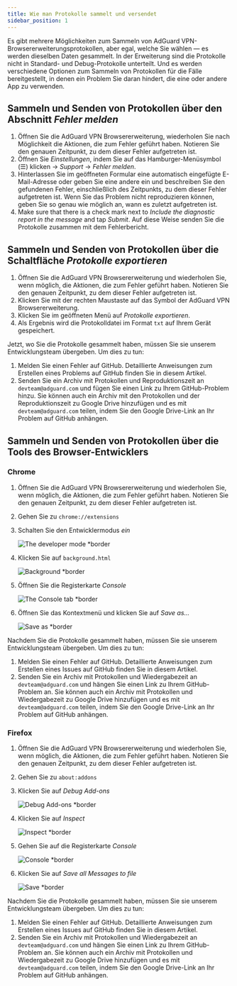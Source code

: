 ```yaml
---
title: Wie man Protokolle sammelt und versendet
sidebar_position: 1
---
```


Es gibt mehrere Möglichkeiten zum Sammeln von AdGuard VPN-Browsererweiterungsprotokollen, aber egal, welche Sie wählen — es werden dieselben Daten gesammelt. In der Erweiterung sind die Protokolle nicht in Standard- und Debug-Protokolle unterteilt. Und es werden verschiedene Optionen zum Sammeln von Protokollen für die Fälle bereitgestellt, in denen ein Problem Sie daran hindert, die eine oder andere App zu verwenden.

## Sammeln und Senden von Protokollen über den Abschnitt *Fehler melden*

1. Öffnen Sie die AdGuard VPN Browsererweiterung, wiederholen Sie nach Möglichkeit die Aktionen, die zum Fehler geführt haben. Notieren Sie den genauen Zeitpunkt, zu dem dieser Fehler aufgetreten ist.
1. Öffnen Sie *Einstellungen*, indem Sie auf das Hamburger-Menüsymbol (☰) klicken → *Support* → *Fehler melden*.
1. Hinterlassen Sie im geöffneten Formular eine automatisch eingefügte E-Mail-Adresse oder geben Sie eine andere ein und beschreiben Sie den gefundenen Fehler, einschließlich des Zeitpunkts, zu dem dieser Fehler aufgetreten ist. Wenn Sie das Problem nicht reproduzieren können, geben Sie so genau wie möglich an, wann es zuletzt aufgetreten ist.
1. Make sure that there is a check mark next to *Include the diagnostic report in the message* and tap *Submit*. Auf diese Weise senden Sie die Protokolle zusammen mit dem Fehlerbericht.

## Sammeln und Senden von Protokollen über die Schaltfläche *Protokolle exportieren*

1. Öffnen Sie die AdGuard VPN Browsererweiterung und wiederholen Sie, wenn möglich, die Aktionen, die zum Fehler geführt haben. Notieren Sie den genauen Zeitpunkt, zu dem dieser Fehler aufgetreten ist.
1. Klicken Sie mit der rechten Maustaste auf das Symbol der AdGuard VPN Browsererweiterung.
1. Klicken Sie im geöffneten Menü auf *Protokolle exportieren*.
1. Als Ergebnis wird die Protokolldatei im Format `txt` auf Ihrem Gerät gespeichert.

Jetzt, wo Sie die Protokolle gesammelt haben, müssen Sie sie unserem Entwicklungsteam übergeben. Um dies zu tun:

1. Melden Sie einen Fehler auf GitHub. Detaillierte Anweisungen zum Erstellen eines Problems auf GitHub finden Sie in diesem Artikel.
1. Senden Sie ein Archiv mit Protokollen und Reproduktionszeit an `devteam@adguard.com` und fügen Sie einen Link zu Ihrem GitHub-Problem hinzu. Sie können auch ein Archiv mit den Protokollen und der Reproduktionszeit zu Google Drive hinzufügen und es mit `devteam@adguard.com` teilen, indem Sie den Google Drive-Link an Ihr Problem auf GitHub anhängen.

## Sammeln und Senden von Protokollen über die Tools des Browser-Entwicklers

### Chrome

1. Öffnen Sie die AdGuard VPN Browsererweiterung und wiederholen Sie, wenn möglich, die Aktionen, die zum Fehler geführt haben. Notieren Sie den genauen Zeitpunkt, zu dem dieser Fehler aufgetreten ist.
1. Gehen Sie zu `chrome://extensions`
1. Schalten Sie den Entwicklermodus *ein*

    ![The developer mode *border](https://cdn.adguardvpn.com/content/kb/vpn/browser_extension/dev_mode.png)

1. Klicken Sie auf `background.html`

    ![Background *border](https://cdn.adguardvpn.com/content/kb/vpn/browser_extension/backgroung.png)

1. Öffnen Sie die Registerkarte *Сonsole*

    ![The Console tab *border](https://cdn.adguardvpn.com/content/kb/vpn/browser_extension/console.png)

1. Öffnen Sie das Kontextmenü und klicken Sie auf *Save as…*

    ![Save as *border](https://cdn.adguardvpn.com/content/kb/vpn/browser_extension/save.png)

Nachdem Sie die Protokolle gesammelt haben, müssen Sie sie unserem Entwicklungsteam übergeben. Um dies zu tun:

1. Melden Sie einen Fehler auf GitHub. Detaillierte Anweisungen zum Erstellen eines Issues auf GitHub finden Sie in diesem Artikel.
1. Senden Sie ein Archiv mit Protokollen und Wiedergabezeit an `devteam@adguard.com` und hängen Sie einen Link zu Ihrem GitHub-Problem an. Sie können auch ein Archiv mit Protokollen und Wiedergabezeit zu Google Drive hinzufügen und es mit `devteam@adguard.com` teilen, indem Sie den Google Drive-Link an Ihr Problem auf GitHub anhängen.

### Firefox

1. Öffnen Sie die AdGuard VPN Browsererweiterung und wiederholen Sie, wenn möglich, die Aktionen, die zum Fehler geführt haben. Notieren Sie den genauen Zeitpunkt, zu dem dieser Fehler aufgetreten ist.
1. Gehen Sie zu `about:addons`
1. Klicken Sie auf *Debug Add-ons*

    ![Debug Add-ons *border](https://cdn.adguardvpn.com/content/kb/vpn/browser_extension/add-ons.png)

1. Klicken Sie auf *Inspect*

    ![Inspect *border](https://cdn.adguardvpn.com/content/kb/vpn/browser_extension/inspect.png)

1. Gehen Sie auf die Registerkarte *Console*

    ![Console *border](https://cdn.adguardvpn.com/content/kb/vpn/browser_extension/ff_console.png)

1. Klicken Sie auf *Save all Messages to file*

    ![Save *border](https://cdn.adguardvpn.com/content/kb/vpn/browser_extension/save-to-file.png)

Nachdem Sie die Protokolle gesammelt haben, müssen Sie sie unserem Entwicklungsteam übergeben. Um dies zu tun:

1. Melden Sie einen Fehler auf GitHub. Detaillierte Anweisungen zum Erstellen eines Issues auf GitHub finden Sie in diesem Artikel.
1. Senden Sie ein Archiv mit Protokollen und Wiedergabezeit an `devteam@adguard.com` und hängen Sie einen Link zu Ihrem GitHub-Problem an. Sie können auch ein Archiv mit Protokollen und Wiedergabezeit zu Google Drive hinzufügen und es mit `devteam@adguard.com` teilen, indem Sie den Google Drive-Link an Ihr Problem auf GitHub anhängen.

